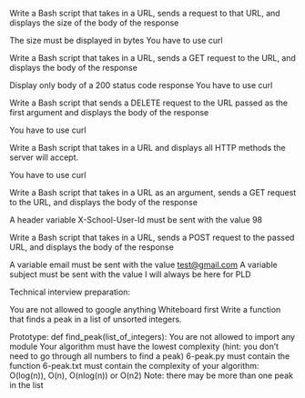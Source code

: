 Write a Bash script that takes in a URL, sends a request to that URL, and displays the size of the body of the response

The size must be displayed in bytes
You have to use curl

Write a Bash script that takes in a URL, sends a GET request to the URL, and displays the body of the response

Display only body of a 200 status code response
You have to use curl

Write a Bash script that sends a DELETE request to the URL passed as the first argument and displays the body of the response

You have to use curl

Write a Bash script that takes in a URL and displays all HTTP methods the server will accept.

You have to use curl

Write a Bash script that takes in a URL as an argument, sends a GET request to the URL, and displays the body of the response

A header variable X-School-User-Id must be sent with the value 98

Write a Bash script that takes in a URL, sends a POST request to the passed URL, and displays the body of the response

A variable email must be sent with the value test@gmail.com
A variable subject must be sent with the value I will always be here for PLD

Technical interview preparation:

You are not allowed to google anything
Whiteboard first
Write a function that finds a peak in a list of unsorted integers.

Prototype: def find_peak(list_of_integers):
You are not allowed to import any module
Your algorithm must have the lowest complexity (hint: you don’t need to go through all numbers to find a peak)
6-peak.py must contain the function
6-peak.txt must contain the complexity of your algorithm: O(log(n)), O(n), O(nlog(n)) or O(n2)
Note: there may be more than one peak in the list
